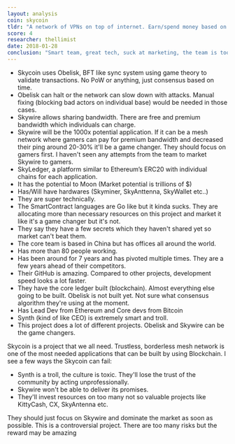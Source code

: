 ```yaml
---
layout: analysis
coin: skycoin
tldr: "A network of VPNs on top of internet. Earn/spend money based on used bandwidth."
score: 4
researcher: thellimist
date: 2018-01-28
conclusion: "Smart team, great tech, suck at marketing, the team is too troll which may hurt the coin & the ecosystem."
---
```


- Skycoin uses Obelisk, BFT like sync system using game theory to validate transactions. No PoW or anything, just consensus based on time.
- Obelisk can halt or the network can slow down with attacks. Manual fixing (blocking bad actors on individual base) would be needed in those cases. 
- Skywire allows sharing bandwidth. There are free and premium bandwidth which individuals can charge.
- Skywire will be the 1000x potential application. If it can be a mesh network where gamers can pay for premium bandwidth and decreased their ping around 20-30% it'll be a game changer. They should focus on gamers first. I haven't seen any attempts from the team to market Skywire to gamers.
- SkyLedger, a platform similar to Ethereum’s ERC20 with individual chains for each application.
- It has the potential to Moon (Market potential is trillions of $)
- Has/Will have hardwares (Skyminer, SkyAnttenna, SkyWallet etc..)
- They are super technically.
- The SmartContract languages are Go like but it kinda sucks. They are allocating more than necessary resources on this project and market it like it's a game changer but it's not.
- They say they have a few secrets which they haven't shared yet so market can't beat them.
- The core team is based in China but has offices all around the world.
- Has more than 80 people working.
- Has been around for 7 years and has pivoted multiple times. They are a few years ahead of their competitors.
- Their GitHub is amazing. Compared to other projects, development speed looks a lot faster.
- They have the core ledger built (blockchain). Almost everything else going to be built. Obelisk is not built yet. Not sure what consensus algorithm they're using at the moment.
- Has Lead Dev from Ethereum and Core devs from Bitcoin
- Synth (kind of like CEO) is extremely smart and troll. 
- This project does a lot of different projects. Obelisk and Skywire can be the game changers. 

Skycoin is a project that we all need. Trustless, borderless mesh network is one of the most needed applications that can be built by using Blockchain. I see a few ways the Skycoin can fail:

- Synth is a troll, the culture is toxic. They'll lose the trust of the community by acting unprofessionally. 
- Skywire won't be able to deliver its promises.
- They'll invest resources on too many not so valuable projects like KittyCash, CX, SkyAntenna etc.

They should just focus on Skywire and dominate the market as soon as possible. This is a controversial project. There are too many risks but the reward may be amazing
